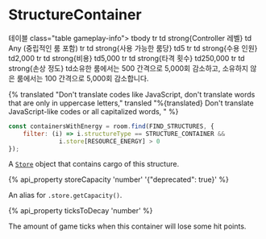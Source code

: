 # StructureContainer

테이블 class="table gameplay-info">
tbody
tr
td strong{Controller 레벨}
td Any (중립적인 룸 포함)
tr
td strong{사용 가능한 룸당}
td5
tr
td strong{수용 인원}
td2,000
tr
td strong{비용}
td5,000
tr
td strong{타격 횟수}
td250,000
tr
td strong{손상 정도}
td소유한 룸에서는 500 간격으로 5,000회 감소하고, 소유하지 않은 룸에서는 100 간격으로 5,000회 감소합니다.

{% translated "Don't translate codes like JavaScript, don't translate words that are only in uppercase letters," transled "%{translated} Don't translate JavaScript-like codes or all capitalized words, " %}

```javascript
const containersWithEnergy = room.find(FIND_STRUCTURES, {
    filter: (i) => i.structureType == STRUCTURE_CONTAINER &&
              i.store[RESOURCE_ENERGY] > 0
});
```

A [`Store`](#Store) object that contains cargo of this structure.

{% api_property storeCapacity 'number' '{"deprecated": true}' %}

An alias for `.store.getCapacity()`.


{% api_property ticksToDecay 'number' %}

The amount of game ticks when this container will lose some hit points.